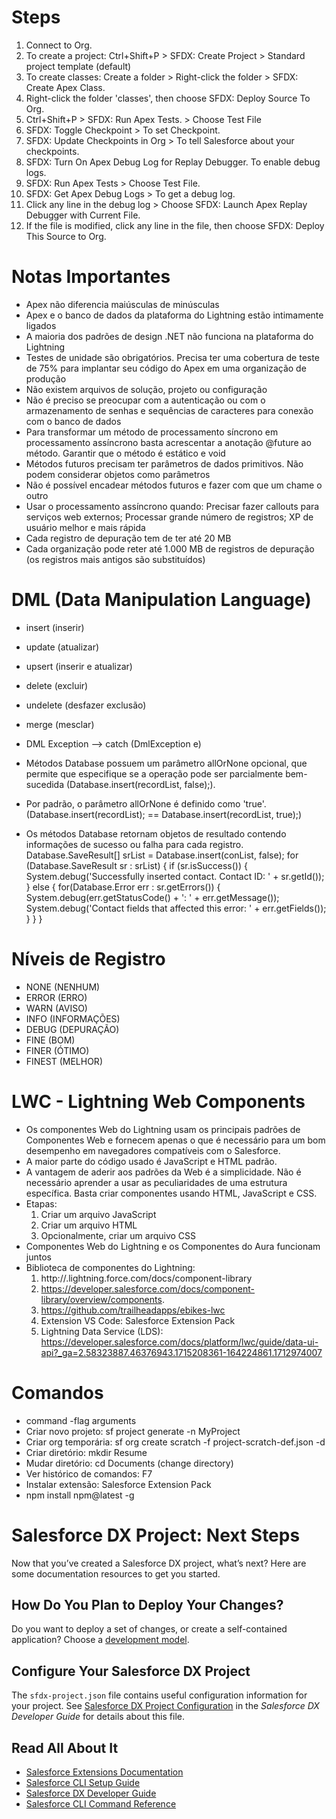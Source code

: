 # Steps

1. Connect to Org.
2. To create a project: Ctrl+Shift+P > SFDX: Create Project > Standard project template (default)
3. To create classes: Create a folder > Right-click the folder > SFDX: Create Apex Class.
4. Right-click the folder 'classes', then choose SFDX: Deploy Source To Org.
5. Ctrl+Shift+P > SFDX: Run Apex Tests. > Choose Test File
6. SFDX: Toggle Checkpoint > To set Checkpoint.
7. SFDX: Update Checkpoints in Org > To tell Salesforce about your checkpoints.
8. SFDX: Turn On Apex Debug Log for Replay Debugger. To enable debug logs.
9. SFDX: Run Apex Tests > Choose Test File.
10. SFDX: Get Apex Debug Logs > To get a debug log.
11. Click any line in the debug log > Choose SFDX: Launch Apex Replay Debugger with Current File.
12. If the file is modified, click any line in the file, then choose SFDX: Deploy This Source to Org.

# Notas Importantes

* Apex não diferencia maiúsculas de minúsculas
* Apex e o banco de dados da plataforma do Lightning estão intimamente ligados
* A maioria dos padrões de design .NET não funciona na plataforma do Lightning
* Testes de unidade são obrigatórios. Precisa ter uma cobertura de teste de 75% para implantar seu código do Apex em uma organização de produção
* Não existem arquivos de solução, projeto ou configuração
* Não é preciso se preocupar com a autenticação ou com o armazenamento de senhas e sequências de caracteres para conexão com o banco de dados
* Para transformar um método de processamento síncrono em processamento assíncrono basta acrescentar a anotação @future ao método. Garantir que o método é estático e void
* Métodos futuros precisam ter parâmetros de dados primitivos. Não podem considerar objetos como parâmetros
* Não é possível encadear métodos futuros e fazer com que um chame o outro
* Usar o processamento assíncrono quando: Precisar fazer callouts para serviços web externos; Processar grande número de registros; XP de usuário melhor e mais rápida
* Cada registro de depuração tem de ter até 20 MB
* Cada organização pode reter até 1.000 MB de registros de depuração (os registros mais antigos são substituídos)

# DML (Data Manipulation Language)

* insert (inserir)
* update (atualizar)
* upsert (inserir e atualizar)
* delete (excluir)
* undelete (desfazer exclusão)
* merge (mesclar)

* DML Exception --> catch (DmlException e)

* Métodos Database possuem um parâmetro allOrNone opcional, que permite que especifique se a operação pode ser parcialmente bem-sucedida (Database.insert(recordList, false);).
* Por padrão, o parâmetro allOrNone é definido como 'true'. (Database.insert(recordList); == Database.insert(recordList, true);)
* Os métodos Database retornam objetos de resultado contendo informações de sucesso ou falha para cada registro.
Database.SaveResult[] srList = Database.insert(conList, false);
for (Database.SaveResult sr : srList) {
    if (sr.isSuccess()) {
        System.debug('Successfully inserted contact. Contact ID: ' + sr.getId());
    } else {
        for(Database.Error err : sr.getErrors()) {
            System.debug(err.getStatusCode() + ': ' + err.getMessage());
            System.debug('Contact fields that affected this error: ' + err.getFields());
	 }
    }
}

# Níveis de Registro

* NONE (NENHUM)
* ERROR (ERRO)
* WARN (AVISO)
* INFO (INFORMAÇÕES)
* DEBUG (DEPURAÇÃO)
* FINE (BOM)
* FINER (ÓTIMO)
* FINEST (MELHOR)

# LWC - Lightning Web Components

* Os componentes Web do Lightning usam os principais padrões de Componentes Web e fornecem apenas o que é necessário para um bom desempenho em navegadores compatíveis com o Salesforce.
* A maior parte do código usado é JavaScript e HTML padrão.
* A vantagem de aderir aos padrões da Web é a simplicidade. Não é necessário aprender a usar as peculiaridades de uma estrutura específica. Basta criar componentes usando HTML, JavaScript e CSS.
* Etapas:
    1. Criar um arquivo JavaScript
    2. Criar um arquivo HTML
    3. Opcionalmente, criar um arquivo CSS
* Componentes Web do Lightning e os Componentes do Aura funcionam juntos
* Biblioteca de componentes do Lightning:
    1. http://<MyDomainName>.lightning.force.com/docs/component-library
    2. https://developer.salesforce.com/docs/component-library/overview/components.
    3. https://github.com/trailheadapps/ebikes-lwc
    4. Extension VS Code: Salesforce Extension Pack
    5. Lightning Data Service (LDS): https://developer.salesforce.com/docs/platform/lwc/guide/data-ui-api?_ga=2.58323887.46376943.1715208361-164224861.1712974007

# Comandos

* command -flag arguments
* Criar novo projeto: sf project generate -n MyProject
* Criar org temporária: sf org create scratch -f project-scratch-def.json -d
* Criar diretório: mkdir Resume
* Mudar diretório: cd Documents (change directory)
* Ver histórico de comandos: F7
* Instalar extensão: Salesforce Extension Pack
* npm install npm@latest -g

# Salesforce DX Project: Next Steps

Now that you’ve created a Salesforce DX project, what’s next? Here are some documentation resources to get you started.

## How Do You Plan to Deploy Your Changes?

Do you want to deploy a set of changes, or create a self-contained application? Choose a [development model](https://developer.salesforce.com/tools/vscode/en/user-guide/development-models).

## Configure Your Salesforce DX Project

The `sfdx-project.json` file contains useful configuration information for your project. See [Salesforce DX Project Configuration](https://developer.salesforce.com/docs/atlas.en-us.sfdx_dev.meta/sfdx_dev/sfdx_dev_ws_config.htm) in the _Salesforce DX Developer Guide_ for details about this file.

## Read All About It

- [Salesforce Extensions Documentation](https://developer.salesforce.com/tools/vscode/)
- [Salesforce CLI Setup Guide](https://developer.salesforce.com/docs/atlas.en-us.sfdx_setup.meta/sfdx_setup/sfdx_setup_intro.htm)
- [Salesforce DX Developer Guide](https://developer.salesforce.com/docs/atlas.en-us.sfdx_dev.meta/sfdx_dev/sfdx_dev_intro.htm)
- [Salesforce CLI Command Reference](https://developer.salesforce.com/docs/atlas.en-us.sfdx_cli_reference.meta/sfdx_cli_reference/cli_reference.htm)
